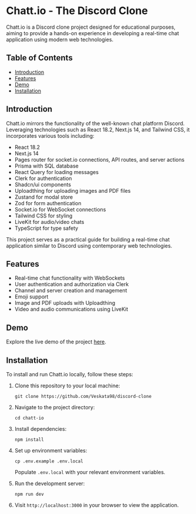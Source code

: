 # Chatt.io - The Discord Clone

Chatt.io is a Discord clone project designed for educational purposes, aiming to provide a hands-on experience in developing a real-time chat application using modern web technologies.

## Table of Contents

-   [Introduction](#introduction)
-   [Features](#features)
-   [Demo](#demo)
-   [Installation](#installation)

## Introduction

Chatt.io mirrors the functionality of the well-known chat platform Discord. Leveraging technologies such as React 18.2, Next.js 14, and Tailwind CSS, it incorporates various tools including:

-   React 18.2
-   Next.js 14
-   Pages router for socket.io connections, API routes, and server actions
-   Prisma with SQL database
-   React Query for loading messages
-   Clerk for authentication
-   Shadcn/ui components
-   Uploadthing for uploading images and PDF files
-   Zustand for modal store
-   Zod for form authentication
-   Socket.io for WebSocket connections
-   Tailwind CSS for styling
-   LiveKit for audio/video chats
-   TypeScript for type safety

This project serves as a practical guide for building a real-time chat application similar to Discord using contemporary web technologies.

## Features

-   Real-time chat functionality with WebSockets
-   User authentication and authorization via Clerk
-   Channel and server creation and management
-   Emoji support
-   Image and PDF uploads with Uploadthing
-   Video and audio communications using LiveKit

## Demo

Explore the live demo of the project [here](https://chattio-supabase.vercel.app/).

## Installation

To install and run Chatt.io locally, follow these steps:

1. Clone this repository to your local machine:

    ```
    git clone https://github.com/Veskata98/discord-clone
    ```

2. Navigate to the project directory:

    ```
    cd chatt-io
    ```

3. Install dependencies:

    ```
    npm install
    ```

4. Set up environment variables:

    ```
    cp .env.example .env.local
    ```

    Populate `.env.local` with your relevant environment variables.

5. Run the development server:

    ```
    npm run dev
    ```

6. Visit `http://localhost:3000` in your browser to view the application.
